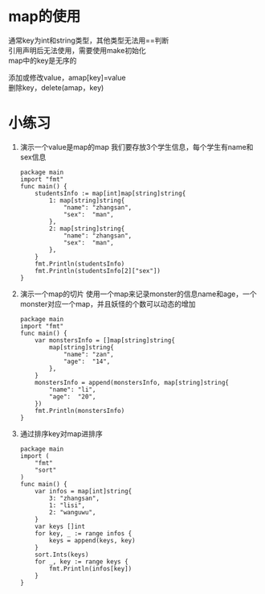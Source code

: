# map的使用
通常key为int和string类型，其他类型无法用==判断  
引用声明后无法使用，需要使用make初始化  
map中的key是无序的  

添加或修改value，amap[key]=value  
删除key，delete(amap，key)  

# 小练习
1. 演示一个value是map的map
	我们要存放3个学生信息，每个学生有name和sex信息
	```
    package main
	import "fmt"
	func main() {
	    studentsInfo := map[int]map[string]string{
	        1: map[string]string{
	            "name": "zhangsan",
	            "sex":  "man",
	        },
	        2: map[string]string{
	            "name": "zhangsan",
	            "sex":  "man",
	        },
	    }
	    fmt.Println(studentsInfo)
	    fmt.Println(studentsInfo[2]["sex"])
	}
	```

2. 演示一个map的切片
	使用一个map来记录monster的信息name和age，一个monster对应一个map，并且妖怪的个数可以动态的增加
	```
    package main
	import "fmt"
	func main() {
	    var monstersInfo = []map[string]string{
	        map[string]string{
	            "name": "zan",
	            "age":  "14",
	        },
	    }
	    monstersInfo = append(monstersInfo, map[string]string{
	        "name": "li",
	        "age":  "20",
	    })
	    fmt.Println(monstersInfo)
	}
	```
	
3. 通过排序key对map进排序
	```
    package main
	import (
	    "fmt"
	    "sort"
	)
	func main() {
	    var infos = map[int]string{
	        3: "zhangsan",
	        1: "lisi",
	        2: "wanguwu",
	    }
	    var keys []int
	    for key, _ := range infos {
	        keys = append(keys, key)
	    }
	    sort.Ints(keys)
	    for _, key := range keys {
	        fmt.Println(infos[key])
	    }
	}
    ```